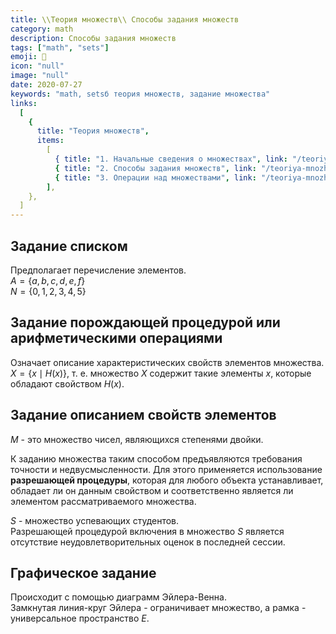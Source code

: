```yaml
---
title: \\Теория множеств\\ Способы задания множеств
category: math
description: Способы задания множеств
tags: ["math", "sets"]
emoji: 🧮
icon: "null"
image: "null"
date: 2020-07-27
keywords: "math, setsб теория множеств, задание множества"
links:
  [
    {
      title: "Теория множеств",
      items:
        [
          { title: "1. Начальные сведения о множествах", link: "/teoriya-mnozhestv-nachalnye-svedeniya-o-mnozhestvah" },
          { title: "2. Способы задания множеств", link: "/teoriya-mnozhestv-sposoby-zadaniya-mnozhestv" },
          { title: "3. Операции над множествами", link: "/teoriya-mnozhestv-operaczii-nad-mnozhestvami/" },
        ],
    },
  ]
---
```


## Задание списком

Предполагает перечисление элементов.   
$A = \left\{ {a, b, c, d, e, f } \right\}$  
$N = \left\{ {0, 1, 2, 3, 4, 5 } \right\}$  

## Задание порождающей процедурой или арифметическими операциями

Означает описание характеристических свойств элементов множества.  
$X= \left\{ {x \mid H(x)} \right\}$, т. е. множество $X$ содержит такие элементы $x$, которые обладают свойством $H(x)$.

## Задание описанием свойств элементов

$М$ - это множество чисел, являющихся степенями двойки.   

К заданию множества таким способом предъявляются требования точности и недвусмысленности. Для этого применяется использование **разрешающей процедуры**, которая для любого объекта устанавливает, обладает ли он данным свойством и соответственно является ли элементом рассматриваемого множества.

$S$ - множество успевающих студентов.  
Разрешающей процедурой включения в множество $S$ является отсутствие неудовлетворительных оценок в последней сессии.

## Графическое задание
Происходит с помощью диаграмм Эйлера-Венна.  
Замкнутая линия-круг Эйлера - ограничивает множество, а рамка - универсальное пространство $E$.